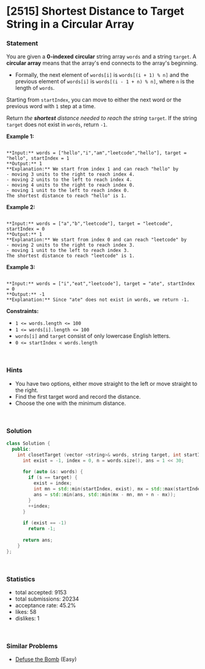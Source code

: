 # [2515] Shortest Distance to Target String in a Circular Array



### Statement

You are given a **0-indexed** **circular** string array `words` and a string `target`. A **circular array** means that the array's end connects to the array's beginning.

* Formally, the next element of `words[i]` is `words[(i + 1) % n]` and the previous element of `words[i]` is `words[(i - 1 + n) % n]`, where `n` is the length of `words`.



Starting from `startIndex`, you can move to either the next word or the previous word with `1` step at a time.

Return *the **shortest** distance needed to reach the string* `target`. If the string `target` does not exist in `words`, return `-1`.


**Example 1:**

```

**Input:** words = ["hello","i","am","leetcode","hello"], target = "hello", startIndex = 1
**Output:** 1
**Explanation:** We start from index 1 and can reach "hello" by
- moving 3 units to the right to reach index 4.
- moving 2 units to the left to reach index 4.
- moving 4 units to the right to reach index 0.
- moving 1 unit to the left to reach index 0.
The shortest distance to reach "hello" is 1.

```

**Example 2:**

```

**Input:** words = ["a","b","leetcode"], target = "leetcode", startIndex = 0
**Output:** 1
**Explanation:** We start from index 0 and can reach "leetcode" by
- moving 2 units to the right to reach index 3.
- moving 1 unit to the left to reach index 3.
The shortest distance to reach "leetcode" is 1.
```

**Example 3:**

```

**Input:** words = ["i","eat","leetcode"], target = "ate", startIndex = 0
**Output:** -1
**Explanation:** Since "ate" does not exist in words, we return -1.

```

**Constraints:**
* `1 <= words.length <= 100`
* `1 <= words[i].length <= 100`
* `words[i]` and `target` consist of only lowercase English letters.
* `0 <= startIndex < words.length`


<br>

### Hints

- You have two options, either move straight to the left or move straight to the right.
- Find the first target word and record the distance.
- Choose the one with the minimum distance.

<br>

### Solution

```cpp
class Solution {
  public:
    int closetTarget (vector <string>& words, string target, int startIndex) {
      int exist = -1, index = 0, n = words.size(), ans = 1 << 30;
      
      for (auto &s: words) {
        if (s == target) {
          exist = index;
          int mn = std::min(startIndex, exist), mx = std::max(startIndex, exist);
          ans = std::min(ans, std::min(mx - mn, mn + n - mx));
        }
        ++index;
      }
      
      if (exist == -1)
        return -1;
      
      return ans;
    }
};
```

<br>

### Statistics

- total accepted: 9153
- total submissions: 20234
- acceptance rate: 45.2%
- likes: 58
- dislikes: 1

<br>

### Similar Problems

- [Defuse the Bomb](https://leetcode.com/problems/defuse-the-bomb) (Easy)
